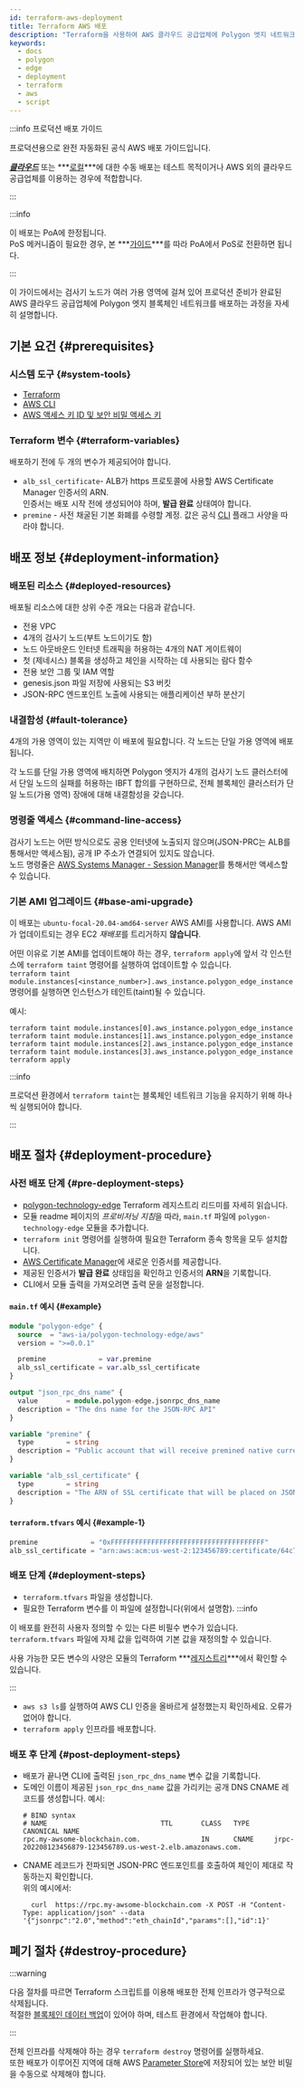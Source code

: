 ```yaml
---
id: terraform-aws-deployment
title: Terraform AWS 배포
description: "Terraform을 사용하여 AWS 클라우드 공급업체에 Polygon 엣지 네트워크 배포하기"
keywords:
  - docs
  - polygon
  - edge
  - deployment
  - terraform
  - aws
  - script
---
```

:::info 프로덕션 배포 가이드

프로덕션용으로 완전 자동화된 공식 AWS 배포 가이드입니다.

***[클라우드](set-up-ibft-on-the-cloud)*** 또는 ***[로컬](set-up-ibft-locally)***에 대한 수동 배포는 테스트 목적이거나 AWS 외의 클라우드 공급업체를 이용하는 경우에 적합합니다.

:::

:::info

이 배포는 PoA에 한정됩니다.   
PoS 메커니즘이 필요한 경우, 본 ***[가이드](/docs/edge/consensus/migration-to-pos)***를 따라 PoA에서 PoS로 전환하면 됩니다.

:::

이 가이드에서는 검사기 노드가 여러 가용 영역에 걸쳐 있어 프로덕션 준비가 완료된 AWS 클라우드 공급업체에 Polygon 엣지 블록체인 네트워크를 배포하는 과정을 자세히 설명합니다.

## 기본 요건 {#prerequisites}

### 시스템 도구 {#system-tools}
* [Terraform](https://www.terraform.io/)
* [AWS CLI](https://docs.aws.amazon.com/cli/latest/userguide/getting-started-install.html)
* [AWS 액세스 키 ID 및 보안 비밀 액세스 키](https://docs.aws.amazon.com/cli/latest/userguide/getting-started-prereqs.html#getting-started-prereqs-keys)

### Terraform 변수 {#terraform-variables}
배포하기 전에 두 개의 변수가 제공되어야 합니다.

* `alb_ssl_certificate`- ALB가 https 프로토콜에 사용할 AWS Certificate Manager 인증서의 ARN.   
인증서는 배포 시작 전에 생성되어야 하며, **발급 완료** 상태여야 합니다.
* `premine` - 사전 채굴된 기본 화폐를 수령할 계정.
값은 공식 [CLI](/docs/edge/get-started/cli-commands#genesis-flags) 플래그 사양을 따라야 합니다.

## 배포 정보 {#deployment-information}
### 배포된 리소스 {#deployed-resources}
배포될 리소스에 대한 상위 수준 개요는 다음과 같습니다.

* 전용 VPC
* 4개의 검사기 노드(부트 노드이기도 함)
* 노드 아웃바운드 인터넷 트래픽을 허용하는 4개의 NAT 게이트웨이
* 첫 (제네시스) 블록을 생성하고 체인을 시작하는 데 사용되는 람다 함수
* 전용 보안 그룹 및 IAM 역할
* genesis.json 파일 저장에 사용되는 S3 버킷
* JSON-RPC 엔드포인트 노출에 사용되는 애플리케이션 부하 분산기

### 내결함성 {#fault-tolerance}

4개의 가용 영역이 있는 지역만 이 배포에 필요합니다. 각 노드는 단일 가용 영역에 배포됩니다.

각 노드를 단일 가용 영역에 배치하면 Polygon 엣지가 4개의 검사기 노드 클러스터에서 단일 노드의 실패를 허용하는 IBFT 합의를 구현하므로, 전체 블록체인 클러스터가 단일 노드(가용 영역) 장애에 대해 내결함성을 갖습니다.

### 명령줄 액세스 {#command-line-access}

검사기 노드는 어떤 방식으로도 공용 인터넷에 노출되지 않으며(JSON-PRC는 ALB를 통해서만 액세스됨), 공개 IP 주소가 연결되어 있지도 않습니다.  
노드 명령줄은 [AWS Systems Manager - Session Manager](https://aws.amazon.com/systems-manager/features/)를 통해서만 액세스할 수 있습니다.

### 기본 AMI 업그레이드 {#base-ami-upgrade}

이 배포는 `ubuntu-focal-20.04-amd64-server` AWS AMI를 사용합니다. AWS AMI가 업데이트되는 경우 EC2 *재배포*를 트리거하지 **않습니다**.

어떤 이유로 기본 AMI를 업데이트해야 하는 경우, `terraform apply`에 앞서 각 인스턴스에 `terraform taint` 명령어를 실행하여 업데이트할 수 있습니다.   
    `terraform taint module.instances[<instance_number>].aws_instance.polygon_edge_instance` 명령어를 실행하면 인스턴스가 테인트(taint)될 수 있습니다.

예시:
```shell
terraform taint module.instances[0].aws_instance.polygon_edge_instance
terraform taint module.instances[1].aws_instance.polygon_edge_instance
terraform taint module.instances[2].aws_instance.polygon_edge_instance
terraform taint module.instances[3].aws_instance.polygon_edge_instance
terraform apply
```

:::info

프로덕션 환경에서 `terraform taint`는 블록체인 네트워크 기능을 유지하기 위해 하나씩 실행되어야 합니다.

:::

## 배포 절차 {#deployment-procedure}

### 사전 배포 단계 {#pre-deployment-steps}
* [polygon-technology-edge](https://registry.terraform.io/modules/aws-ia/polygon-technology-edge/aws) Terraform 레지스트리 리드미를 자세히 읽습니다.
* 모듈 readme 페이지의 *프로비저닝 지침*을 따라, `main.tf` 파일에 `polygon-technology-edge` 모듈을 추가합니다.
* `terraform init` 명령어를 실행하여 필요한 Terraform 종속 항목을 모두 설치합니다.
* [AWS Certificate Manager](https://aws.amazon.com/certificate-manager/)에 새로운 인증서를 제공합니다.
* 제공된 인증서가 **발급 완료** 상태임을 확인하고 인증서의 **ARN**을 기록합니다.
* CLI에서 모듈 출력을 가져오려면 출력 문을 설정합니다.

#### `main.tf` 예시 {#example}
```terraform
module "polygon-edge" {
  source  = "aws-ia/polygon-technology-edge/aws"
  version = ">=0.0.1"

  premine             = var.premine
  alb_ssl_certificate = var.alb_ssl_certificate
}

output "json_rpc_dns_name" {
  value       = module.polygon-edge.jsonrpc_dns_name
  description = "The dns name for the JSON-RPC API"
}

variable "premine" {
  type        = string
  description = "Public account that will receive premined native currency"
}

variable "alb_ssl_certificate" {
  type        = string
  description = "The ARN of SSL certificate that will be placed on JSON-RPC ALB"
}
```

#### `terraform.tfvars` 예시 {#example-1}
```terraform
premine             = "0xFFFFFFFFFFFFFFFFFFFFFFFFFFFFFFFFFFFFFF"
alb_ssl_certificate = "arn:aws:acm:us-west-2:123456789:certificate/64c7f117-61f5-435e-878b-83186676a8af"
```

### 배포 단계 {#deployment-steps}
* `terraform.tfvars` 파일을 생성합니다.
* 필요한 Terraform 변수를 이 파일에 설정합니다(위에서 설명함).
:::info

이 배포를 완전히 사용자 정의할 수 있는 다른 비필수 변수가 있습니다.
`terraform.tfvars` 파일에 자체 값을 입력하여 기본 값을 재정의할 수 있습니다.

사용 가능한 모든 변수의 사양은 모듈의 Terraform ***[레지스트리](https://registry.terraform.io/modules/aws-ia/polygon-technology-edge/aws)***에서 확인할 수 있습니다.

:::
* `aws s3 ls`를 실행하여 AWS CLI 인증을 올바르게 설정했는지 확인하세요. 오류가 없어야 합니다.
* `terraform apply` 인프라를 배포합니다.

### 배포 후 단계 {#post-deployment-steps}
* 배포가 끝나면 CLI에 출력된 `json_rpc_dns_name` 변수 값을 기록합니다.
* 도메인 이름이 제공된 `json_rpc_dns_name` 값을 가리키는 공개 DNS CNAME 레코드를 생성합니다. 예시:
  ```shell
  # BIND syntax
  # NAME                            TTL       CLASS   TYPE      CANONICAL NAME
  rpc.my-awsome-blockchain.com.               IN      CNAME     jrpc-202208123456879-123456789.us-west-2.elb.amazonaws.com.
  ```
* CNAME 레코드가 전파되면 JSON-PRC 엔드포인트를 호출하여 체인이 제대로 작동하는지 확인합니다.   
위의 예시에서:
  ```shell
    curl  https://rpc.my-awsome-blockchain.com -X POST -H "Content-Type: application/json" --data '{"jsonrpc":"2.0","method":"eth_chainId","params":[],"id":1}'
  ```

## 폐기 절차 {#destroy-procedure}
:::warning

다음 절차를 따르면 Terraform 스크립트를 이용해 배포한 전체 인프라가 영구적으로 삭제됩니다.    
적절한 [블록체인 데이터 백업](docs/edge/working-with-node/backup-restore)이 있어야 하며, 테스트 환경에서 작업해야 합니다.

:::

전체 인프라를 삭제해야 하는 경우 `terraform destroy` 명령어를 실행하세요.   
또한 배포가 이루어진 지역에 대해 AWS [Parameter Store](https://aws.amazon.com/systems-manager/features/)에 저장되어 있는 보안 비밀을 수동으로 삭제해야 합니다.

